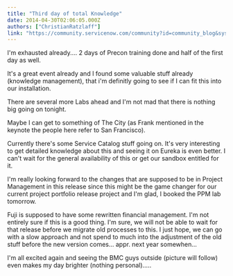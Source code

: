```yaml
---
title: "Third day of total Knowledge"
date: 2014-04-30T02:06:05.000Z
authors: ["ChristianRatzlaff"]
link: "https://community.servicenow.com/community?id=community_blog&sys_id=6f4da229dbd0dbc01dcaf3231f9619a7"
---
```

<p>I'm exhausted already.... 2 days of Precon training done and half of the first day as well. </p><p>It's a great event already and I found some valuable stuff already (knowledge management), that i'm definitly going to see if I can fit this into our installation.</p><p>There are several more Labs ahead and I'm not mad that there is nothing big going on tonight.</p><p>Maybe I can get to something of The City (as Frank mentioned in the keynote the people here refer to San Francisco).</p><p>Currently there's some Service Catalog stuff going on. It's very interesting to get detailed knowledge about this and seeing it on Eureka is even better. I can't wait for the general availability of this or get our sandbox entitled for it. </p><p>I'm really looking forward to the changes that are supposed to be in Project Management in this release since this might be the game changer for our current project portfolio release project and I'm glad, I booked the PPM lab tomorrow.</p><p></p><p>Fuji is supposed to have some rewritten financial management. I'm not entirely sure if this is a good thing. I'm sure, we will not be able to wait for that release before we migrate old processes to this. I just hope, we can go with a slow approach and not spend to much into the adjustment of the old stuff before the new version comes... appr. next year somewhen...</p><p></p><p>I'm all excited again and seeing the BMC guys outside (picture will follow) even makes my day brighter (nothing personal).....</p>